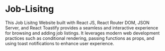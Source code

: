 # Job-Lisitng
This Job Lisitng Website built with React JS, React Router DOM, JSON Server, and React Toastify provides a seamless and interactive experience for browsing and adding job listings. It leverages modern web development practices such as conditional rendering, passing functions as props, and using toast notifications to enhance user experience.
